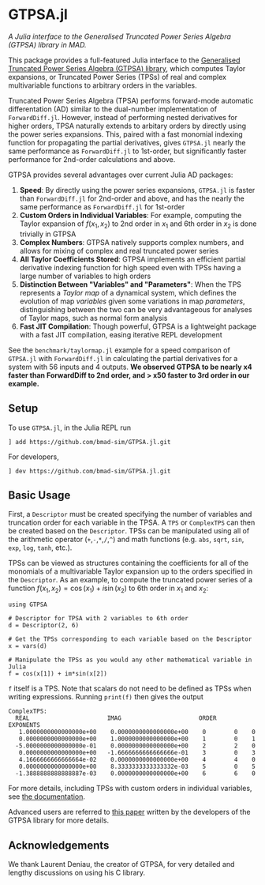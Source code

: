 # GTPSA.jl

*A Julia interface to the Generalised Truncated Power Series Algebra (GTPSA) library in MAD.*

This package provides a full-featured Julia interface to the [Generalised Truncated Power Series Algebra (GTPSA) library](https://github.com/MethodicalAcceleratorDesign/MAD-NG), which computes Taylor expansions, or Truncated Power Series (TPSs) of real and complex multivariable functions to arbitrary orders in the variables. 

Truncated Power Series Algebra (TPSA) performs forward-mode automatic differentation (AD) similar to the dual-number implementation of `ForwardDiff.jl`. However, instead of performing nested derivatives for higher orders, TPSA naturally extends to arbitary orders by directly using the power series expansions. This, paired with a fast monomial indexing function for propagating the partial derivatives, gives `GTPSA.jl` nearly the same performance as `ForwardDiff.jl` to 1st-order, but significantly faster performance for 2nd-order calculations and above.

GTPSA provides several advantages over current Julia AD packages:

1. **Speed**: By directly using the power series expansions, `GTPSA.jl` is faster than `ForwardDiff.jl` for 2nd-order and above, and has the nearly the same performance as `ForwardDiff.jl` for 1st-order
2. **Custom Orders in Individual Variables**: For example, computing the Taylor expansion of $f(x_1,x_2)$ to 2nd order in $x_1$ and 6th order in $x_2$ is done trivially in GTPSA
3. **Complex Numbers**: GTPSA natively supports complex numbers, and allows for mixing of complex and real truncated power series
4. **All Taylor Coefficients Stored**: GTPSA implements an efficient partial derivative indexing function for high speed even with TPSs having a large number of variables to high orders
5. **Distinction Between "Variables" and "Parameters"**: When the TPS represents a *Taylor map* of a dynamical system, which defines the evolution of map *variables* given some variations in map *parameters*, distinguishing between the two can be very advantageous for analyses of Taylor maps, such as normal form analysis
6. **Fast JIT Compilation**: Though powerful, GTPSA is a lightweight package with a fast JIT compilation, easing iterative REPL development 

See the `benchmark/taylormap.jl` example for a speed comparison of `GTPSA.jl` with `ForwardDiff.jl` in calculating the partial derivatives for a system with 56 inputs and 4 outputs. **We observed GTPSA to be nearly x4 faster than ForwardDiff to 2nd order, and > x50 faster to 3rd order in our example.**

## Setup
To use `GTPSA.jl`, in the Julia REPL run

```
] add https://github.com/bmad-sim/GTPSA.jl.git
```

For developers,

```
] dev https://github.com/bmad-sim/GTPSA.jl.git
```

## Basic Usage
First, a `Descriptor` must be created specifying the number of variables and truncation order for each variable in the TPSA. A `TPS` or `ComplexTPS` can then be created based on the `Descriptor`. TPSs can be manipulated using all of the arithmetic operator (`+`,`-`,`*`,`/`,`^`) and math functions (e.g. `abs`, `sqrt`, `sin`, `exp`, `log`, `tanh`, etc.).

TPSs can be viewed as structures containing the coefficients for all of the monomials of a multivariable Taylor expansion up to the orders specified in the `Descriptor`. As an example, to compute the truncated power series of a function $f(x_1, x_2) = \cos{(x_1)}+i\sin{(x_2)}$ to 6th order in $x_1$ and $x_2$:
```
using GTPSA

# Descriptor for TPSA with 2 variables to 6th order
d = Descriptor(2, 6)

# Get the TPSs corresponding to each variable based on the Descriptor
x = vars(d)

# Manipulate the TPSs as you would any other mathematical variable in Julia
f = cos(x[1]) + im*sin(x[2])
```

`f` itself is a TPS. Note that scalars do not need to be defined as TPSs when writing expressions. Running `print(f)` then gives the output

```
ComplexTPS:
  REAL                      IMAG                      ORDER    EXPONENTS
   1.0000000000000000e+00    0.0000000000000000e+00    0        0    0
   0.0000000000000000e+00    1.0000000000000000e+00    1        0    1
  -5.0000000000000000e-01    0.0000000000000000e+00    2        2    0
   0.0000000000000000e+00   -1.6666666666666666e-01    3        0    3
   4.1666666666666664e-02    0.0000000000000000e+00    4        4    0
   0.0000000000000000e+00    8.3333333333333332e-03    5        0    5
  -1.3888888888888887e-03    0.0000000000000000e+00    6        6    0
```

For more details, including TPSs with custom orders in individual variables, see [the documentation](https://bmad-sim.github.io/GTPSA.jl/).

Advanced users are referred to [this paper](https://inspirehep.net/files/286f2ab60e1e7c372cec485337ab5eb6) written by the developers of the GTPSA library for more details.

## Acknowledgements
We thank Laurent Deniau, the creator of GTPSA, for very detailed and lengthy discussions on using his C library. 
